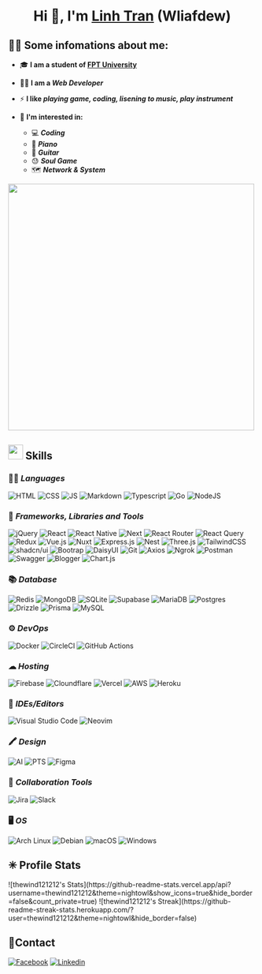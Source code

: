 
# <div align="center">Hi 👋, I'm <a href="https://bento.me/devt04" target="_blank">Linh Tran</a> (Wliafdew)</div>
## **💁‍♂️ Some infomations about me:**
- 🎓 **I am a student of [FPT University](https://daihoc.fpt.edu.vn/)**
- 👷‍♂️ **I am a ***Web Developer*****
- ⚡ **I like ***playing game, coding, lisening to music, play instrument*****
- 🙌 **I'm interested in:**
  
  - 💻 ***Coding***
  - 🎹 ***Piano***
  - 🎸 ***Guitar***
  - 😓 ***Soul Game***
  - 🗺 ***Network & System***
 
<img height="500px" src="https://i.pinimg.com/originals/39/c4/06/39c40664e3245b04ea8f5c035cbd5c8a.gif"/>

## **<img height="30px" img src="https://user-images.githubusercontent.com/74038190/212284087-bbe7e430-757e-4901-90bf-4cd2ce3e1852.gif"/> Skills** 
### 👨‍💻 ***Languages***
![HTML](https://img.shields.io/badge/HTML5-E34F26?style=for-the-badge&logo=html5&logoColor=white)
![CSS](https://img.shields.io/badge/CSS3-1572B6?style=for-the-badge&logo=css3&logoColor=white)
![JS](https://img.shields.io/badge/JavaScript-323330?style=for-the-badge&logo=javascript&logoColor=F7DF1E)
![Markdown](https://img.shields.io/badge/markdown-%23000000.svg?style=for-the-badge&logo=markdown&logoColor=white)
![Typescript](https://img.shields.io/badge/TypeScript-007ACC?style=for-the-badge&logo=typescript&logoColor=white)
![Go](https://img.shields.io/badge/Go-%2300ADD8.svg?&logo=go&style=for-the-badge&logoColor=white)
![NodeJS](https://img.shields.io/badge/node.js-6DA55F?style=for-the-badge&logo=node.js&logoColor=white)



### 🚀 ***Frameworks, Libraries and Tools***
![jQuery](https://img.shields.io/badge/jQuery-0769AD?logo=jquery&style=for-the-badge&logoColor=fff)
![React](https://img.shields.io/badge/react-%2320232a.svg?style=for-the-badge&logo=react&logoColor=%2361DAFB)
![React Native](https://img.shields.io/badge/React_Native-%2320232a.svg?logo=react&style=for-the-badge&logoColor=%2361DAFB)
![Next](https://img.shields.io/badge/next%20js-000000?style=for-the-badge&logo=nextdotjs&logoColor=white)
![React Router](https://img.shields.io/badge/React_Router-CA4245?style=for-the-badge&logo=react-router&logoColor=white)
![React Query](https://img.shields.io/badge/React_Query-FF4154?style=for-the-badge&logo=ReactQuery&logoColor=white)
![Redux](https://img.shields.io/badge/redux-%23593d88.svg?style=for-the-badge&logo=redux&logoColor=white)
![Vue.js](https://img.shields.io/badge/Vue.js-4FC08D?logo=vuedotjs&style=for-the-badge&logoColor=fff)
![Nuxt](https://img.shields.io/badge/Nuxt-002E3B?logo=nuxt&style=for-the-badge&logoColor=#00DC82)
![Express.js](https://img.shields.io/badge/express.js-%23404d59.svg?style=for-the-badge&logo=express&logoColor=%2361DAFB)
![Nest](https://img.shields.io/badge/Nest.js-%23E0234E.svg?logo=nestjs&style=for-the-badge&logoColor=white)
![Three.js](https://img.shields.io/badge/Three.js-000?logo=threedotjs&style=for-the-badge&logoColor=fff)
![TailwindCSS](https://img.shields.io/badge/tailwindcss-%2338B2AC.svg?style=for-the-badge&logo=tailwind-css&logoColor=white)
![shadcn/ui](https://img.shields.io/badge/shadcn%2Fui-000?logo=shadcnui&style=for-the-badge&logoColor=fff)
![Bootrap](https://img.shields.io/badge/Bootstrap-563D7C?style=for-the-badge&logo=bootstrap&logoColor=white)
![DaisyUI](https://img.shields.io/badge/DaisyUI-5A0EF8?logo=daisyui&style=for-the-badge&logoColor=fff)
![Git](https://img.shields.io/badge/GIT-E44C30?style=for-the-badge&logo=git&logoColor=white)
![Axios](https://img.shields.io/badge/axios-671ddf?&style=for-the-badge&logo=axios&logoColor=white)
![Ngrok](https://img.shields.io/badge/ngrok-140648?style=for-the-badge&logo=Ngrok&logoColor=white)
![Postman](https://img.shields.io/badge/Postman-FF6C37?style=for-the-badge&logo=Postman&logoColor=white)
![Swagger](https://img.shields.io/badge/Swagger-85EA2D?style=for-the-badge&logo=Swagger&logoColor=white)
![Blogger](https://img.shields.io/badge/Blogger-FF5722?style=for-the-badge&logo=blogger&logoColor=white)
![Chart.js](https://img.shields.io/badge/Chart.js-FF6384?logo=chartdotjs&style=for-the-badge&logoColor=fff)

### 📚 ***Database***
![Redis](https://img.shields.io/badge/Redis-%23DD0031.svg?logo=redis&style=for-the-badge&logoColor=white)
![MongoDB](https://img.shields.io/badge/MongoDB-%234ea94b.svg?style=for-the-badge&logo=mongodb&logoColor=white)
![SQLite](https://img.shields.io/badge/SQLite-%2307405e.svg?logo=sqlite&style=for-the-badge&logoColor=white)
![Supabase](https://img.shields.io/badge/Supabase-3FCF8E?logo=supabase&style=for-the-badge&logoColor=fff)
![MariaDB](https://img.shields.io/badge/MariaDB-003545?logo=mariadb&style=for-the-badge&logoColor=white)
![Postgres](https://img.shields.io/badge/Postgres-%23316192.svg?logo=postgresql&style=for-the-badge&logoColor=white)
![Drizzle](https://img.shields.io/badge/Drizzle-C5F74F?logo=drizzle&style=for-the-badge&logoColor=000)
![Prisma](https://img.shields.io/badge/Prisma-2D3748?logo=prisma&style=for-the-badge&logoColor=white)
![MySQL](https://img.shields.io/badge/mysql-%2300f.svg?style=for-the-badge&logo=mysql&logoColor=white)

### ⚙️ ***DevOps***
![Docker](https://img.shields.io/badge/docker-%230db7ed.svg?style=for-the-badge&logo=docker&logoColor=white)
![CircleCI](https://img.shields.io/badge/CircleCI-343434?logo=circleci&style=for-the-badge&logoColor=fff)
![GitHub Actions](https://img.shields.io/badge/GitHub_Actions-2088FF?logo=github-actions&style=for-the-badge&logoColor=white)


### ☁ ***Hosting***
![Firebase](https://img.shields.io/badge/firebase-%23039BE5.svg?style=for-the-badge&logo=firebase)
![Cloundflare](https://img.shields.io/badge/Cloudflare-F38020?style=for-the-badge&logo=Cloudflare&logoColor=white)
![Vercel](https://img.shields.io/badge/vercel-%23000000.svg?style=for-the-badge&logo=vercel&logoColor=white)
![AWS](https://img.shields.io/badge/AWS-%23FF9900.svg?logo=amazon-web-services&style=for-the-badge&logoColor=white)
![Heroku](https://img.shields.io/badge/Heroku-430098?logo=heroku&style=for-the-badge&logoColor=fffe)


### 🔌 ***IDEs/Editors***
![Visual Studio Code](https://img.shields.io/badge/Visual%20Studio%20Code-0078d7.svg?style=for-the-badge&logo=visual-studio-code&logoColor=white)
![Neovim](https://img.shields.io/badge/Neovim-57A143?logo=neovim&style=for-the-badge&logoColor=fff)


### 🖍  ***Design***
![AI](https://img.shields.io/badge/Adobe%20Illustrator-FF9A00?style=for-the-badge&logo=adobe%20illustrator&logoColor=white)
![PTS](https://img.shields.io/badge/Adobe%20Photoshop-31A8FF?style=for-the-badge&logo=Adobe%20Photoshop&logoColor=black)
![Figma](https://img.shields.io/badge/Figma-F24E1E?style=for-the-badge&logo=figma&logoColor=white)

###  🤝  ***Collaboration Tools***
![Jira](https://img.shields.io/badge/Jira-0052CC?logo=jira&lstyle=for-the-badge&style=for-the-badge&ogoColor=fff)
![Slack](https://img.shields.io/badge/Slack-4A154B?logo=slack&style=for-the-badge&logoColor=fff)

### 🖥️  ***OS***
![Arch Linux](https://img.shields.io/badge/Arch%20Linux-1793D1?logo=arch-linux&style=for-the-badge&logoColor=fff)
![Debian](https://img.shields.io/badge/Debian-A81D33?logo=debian&lstyle=for-the-badge&style=for-the-badge&ogoColor=fff)
![macOS](https://img.shields.io/badge/macOS-000000?logo=apple&style=for-the-badge&logoColor=F0F0F0)
![Windows](https://custom-icon-badges.demolab.com/badge/Windows-0078D6?logo=windows11&style=for-the-badge&logoColor=white)

## ✳ **Profile Stats**
<div styled="display:flex">
![thewind121212's Stats](https://github-readme-stats.vercel.app/api?username=thewind121212&theme=nightowl&show_icons=true&hide_border=false&count_private=true)
![thewind121212's Streak](https://github-readme-streak-stats.herokuapp.com/?user=thewind121212&theme=nightowl&hide_border=false)
</div>

## 📱**Contact**
[![Facebook](https://img.shields.io/badge/Facebook-1877F2?style=for-the-badge&logo=facebook&logoColor=white)](https://www.facebook.com/tranduylinh.linh.5/)
[![Linkedin](https://img.shields.io/badge/LinkedIn-0077B5?style=for-the-badge&logo=linkedin&logoColor=white)](https://www.linkedin.com/in/tr%E1%BA%A7n-duy-linh-5988a5180/)

